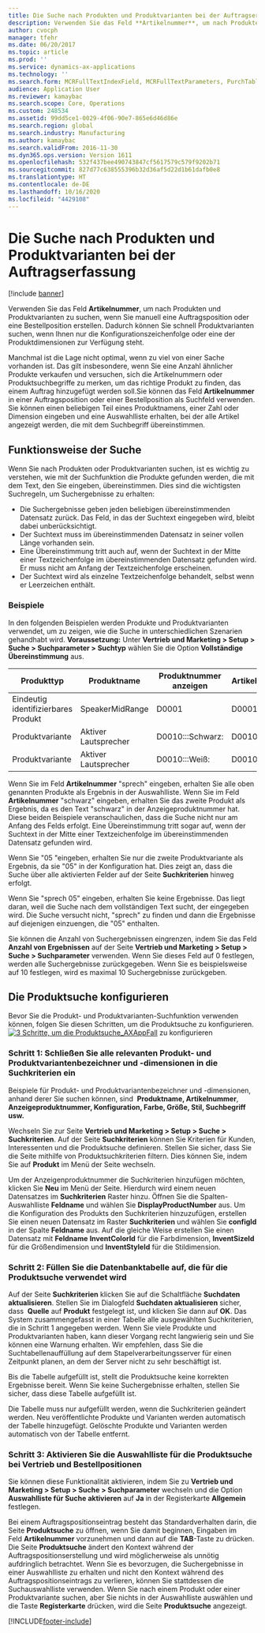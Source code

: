 ```yaml
---
title: Die Suche nach Produkten und Produktvarianten bei der Auftragserfassung
description: Verwenden Sie das Feld **Artikelnummer**, um nach Produkten und Produktvarianten zu suchen, wenn Sie manuell eine Auftragsposition oder eine Bestellposition erstellen. Dadurch können Sie schnell Produktvarianten suchen, wenn Ihnen nur die Konfigurationszeichenfolge oder eine der Produktdimensionen zur Verfügung steht.
author: cvocph
manager: tfehr
ms.date: 06/20/2017
ms.topic: article
ms.prod: ''
ms.service: dynamics-ax-applications
ms.technology: ''
ms.search.form: MCRFullTextIndexField, MCRFullTextParameters, PurchTable, PurchTablePart, SalesTable
audience: Application User
ms.reviewer: kamaybac
ms.search.scope: Core, Operations
ms.custom: 248534
ms.assetid: 99dd5ce1-0029-4f06-90e7-865e6d46d86e
ms.search.region: global
ms.search.industry: Manufacturing
ms.author: kamaybac
ms.search.validFrom: 2016-11-30
ms.dyn365.ops.version: Version 1611
ms.openlocfilehash: 532f437bee490743847cf5617579c579f9202b71
ms.sourcegitcommit: 827d77c638555396b32d36af5d22d1b61dafb0e8
ms.translationtype: HT
ms.contentlocale: de-DE
ms.lasthandoff: 10/16/2020
ms.locfileid: "4429108"
---
```

# <a name="search-for-products-and-product-variants-during-order-entry"></a>Die Suche nach Produkten und Produktvarianten bei der Auftragserfassung

[!include [banner](../includes/banner.md)]

Verwenden Sie das Feld **Artikelnummer**, um nach Produkten und Produktvarianten zu suchen, wenn Sie manuell eine Auftragsposition oder eine Bestellposition erstellen.  Dadurch können Sie schnell Produktvarianten suchen, wenn Ihnen nur die Konfigurationszeichenfolge oder eine der Produktdimensionen zur Verfügung steht.

Manchmal ist die Lage nicht optimal, wenn zu viel von einer Sache vorhanden ist. Das gilt insbesondere, wenn Sie eine Anzahl ähnlicher Produkte verkaufen und versuchen, sich die Artikelnummern oder Produktsuchbegriffe zu merken, um das richtige Produkt zu finden, das einem Auftrag hinzugefügt werden soll.Sie können das Feld **Artikelnummer** in einer Auftragsposition oder einer Bestellposition als Suchfeld verwenden. Sie können einen beliebigen Teil eines Produktnamens, einer Zahl oder Dimension eingeben und eine Auswahlliste erhalten, bei der alle Artikel angezeigt werden, die mit dem Suchbegriff übereinstimmen.

## <a name="how-searchworks"></a>Funktionsweise der Suche
Wenn Sie nach Produkten oder Produktvarianten suchen, ist es wichtig zu verstehen, wie mit der Suchfunktion die Produkte gefunden werden, die mit dem Text, den Sie eingeben, übereinstimmen. Dies sind die wichtigsten Suchregeln, um Suchergebnisse zu erhalten:

-   Die Suchergebnisse geben jeden beliebigen übereinstimmenden Datensatz zurück. Das Feld, in das der Suchtext eingegeben wird, bleibt dabei unberücksichtigt.
-   Der Suchtext muss im übereinstimmenden Datensatz in seiner vollen Länge vorhanden sein.
-   Eine Übereinstimmung tritt auch auf, wenn der Suchtext in der Mitte einer Textzeichenfolge im übereinstimmenden Datensatz gefunden wird. Er muss nicht am Anfang der Textzeichenfolge erscheinen.
-   Der Suchtext wird als einzelne Textzeichenfolge behandelt, selbst wenn er Leerzeichen enthält.

### <a name="examples"></a>Beispiele

In den folgenden Beispielen werden Produkte und Produktvarianten verwendet, um zu zeigen, wie die Suche in unterschiedlichen Szenarien gehandhabt wird. **Voraussetzung:** Unter **Vertrieb und Marketing &gt; Setup &gt; Suche &gt; Suchparameter &gt; Suchtyp** wählen Sie die Option **Vollständige Übereinstimmung** aus.

| Produkttyp     | Produktname    | Produktnummer anzeigen | Artikelnummer | Variante |
|------------------|-----------------|------------------------|-------------|---------------|
| Eindeutig identifizierbares Produkt | SpeakerMidRange | D0001                  | D0001       | N/Z            |
| Produktvariante  | Aktiver Lautsprecher  | D0010:::Schwarz:         | D0010       | 000005        |
| Produktvariante  | Aktiver Lautsprecher  | D0010:::Weiß:         | D0010       | Weiß         |

Wenn Sie im Feld **Artikelnummer** "sprech" eingeben, erhalten Sie alle oben genannten Produkte als Ergebnis in der Auswahlliste. Wenn Sie im Feld **Artikelnummer** "schwarz" eingeben, erhalten Sie das zweite Produkt als Ergebnis, da es den Text "schwarz" in der Anzeigeproduktnummer hat. Diese beiden Beispiele veranschaulichen, dass die Suche nicht nur am Anfang des Felds erfolgt. Eine Übereinstimmung tritt sogar auf, wenn der Suchtext in der Mitte einer Textzeichenfolge im übereinstimmenden Datensatz gefunden wird.  

Wenn Sie "05 "eingeben, erhalten Sie nur die zweite Produktvariante als Ergebnis, da sie "05" in der Konfiguration hat. Dies zeigt an, dass die Suche über alle aktivierten Felder auf der Seite **Suchkriterien** hinweg erfolgt.  

Wenn Sie "sprech 05" eingeben, erhalten Sie keine Ergebnisse. Das liegt daran, weil die Suche nach dem vollständigen Text sucht, der eingegeben wird. Die Suche versucht nicht, "sprech" zu finden und dann die Ergebnisse auf diejenigen einzuengen, die "05" enthalten.  

Sie können die Anzahl von Suchergebnissen eingrenzen, indem Sie das Feld **Anzahl von Ergebnissen** auf der Seite **Vertrieb und Marketing &gt; Setup &gt; Suche &gt; Suchparameter** verwenden. Wenn Sie dieses Feld auf 0 festlegen, werden alle Suchergebnisse zurückgegeben. Wenn Sie es beispielsweise auf 10 festlegen, wird es maximal 10 Suchergebnisse zurückgeben.

## <a name="configure-the-productsearch"></a>Die Produktsuche konfigurieren
Bevor Sie die Produkt- und Produktvarianten-Suchfunktion verwenden können, folgen Sie diesen Schritten, um die Produktsuche zu konfigurieren. [![3 Schritte, um die Produktsuche\_AXAppFall](./media/3-steps-to-configure-product-search_axappfall.png)](./media/3-steps-to-configure-product-search_axappfall.png) zu konfigurieren

### <a name="step-1include-all-the-relevant-product-and-product-variant-identifiers-and-dimensions-in-the-search-criteria"></a>Schritt 1: Schließen Sie alle relevanten Produkt- und Produktvariantenbezeichner und -dimensionen in die Suchkriterien ein

Beispiele für Produkt- und Produktvariantenbezeichner und -dimensionen, anhand derer Sie suchen können, sind  **Produktname, Artikelnummer**, **Anzeigeproduktnummer, Konfiguration, Farbe, Größe, Stil, Suchbegriff usw.**  

Wechseln Sie zur Seite **Vertrieb und Marketing &gt; Setup &gt; Suche &gt; Suchkriterien**. Auf der Seite **Suchkriterien** können Sie Kriterien für Kunden, Interessenten und die Produktsuche definieren. Stellen Sie sicher, dass Sie die Seite mithilfe von Produktsuchkriterien filtern. Dies können Sie, indem Sie auf **Produkt** im Menü der Seite wechseln.  

Um der Anzeigenproduktnummer die Suchkriterien hinzufügen möchten, klicken Sie **Neu** im Menü der Seite. Hierdurch wird einem neuen Datensatzes im **Suchkriterien** Raster hinzu. Öffnen Sie die Spalten-Auswahlliste **Feldname** und wählen Sie **DisplayProductNumber** aus. Um die Konfiguration des Produkts den Suchkriterien hinzuzufügen, erstellen Sie einen neuen Datensatz im Raster **Suchkriterien** und wählen Sie **configId** in der Spalte **Feldname** aus. Auf die gleiche Weise erstellen Sie einen Datensatz mit **Feldname** **InventColorId** für die Farbdimension, **InventSizeId** für die Größendimension und **InventStyleId** für die Stildimension.

### <a name="step-2-populate-the-database-table-that-is-used-for-product-search"></a>Schritt 2: Füllen Sie die Datenbanktabelle auf, die für die Produktsuche verwendet wird

Auf der Seite **Suchkriterien** klicken Sie auf die Schaltfläche **Suchdaten aktualisieren**. Stellen Sie im Dialogfeld **Suchdaten aktualisieren** sicher, dass  **Quelle** auf **Produkt** festgelegt ist, und klicken Sie dann auf **OK**. Das System zusammengefasst in einer Tabelle alle ausgewählten Suchkriterien, die in Schritt 1 angegeben werden. Wenn Sie viele Produkte und Produktvarianten haben, kann dieser Vorgang recht langwierig sein und Sie können eine Warnung erhalten. Wir empfehlen, dass Sie die Suchtabellenauffüllung auf dem Stapelverarbeitungsserver für einen Zeitpunkt planen, an dem der Server nicht zu sehr beschäftigt ist.  

Bis die Tabelle aufgefüllt ist, stellt die Produktsuche keine korrekten Ergebnisse bereit. Wenn Sie keine Suchergebnisse erhalten, stellen Sie sicher, dass diese Tabelle aufgefüllt ist.  

Die Tabelle muss nur aufgefüllt werden, wenn die Suchkriterien geändert werden. Neu veröffentlichte Produkte und Varianten werden automatisch der Tabelle hinzugefügt. Gelöschte Produkte und Varianten werden automatisch von der Tabelle entfernt.

### <a name="step-3-enable-the-lookup-for-product-search-on-sales-and-purchase-order-lines"></a>Schritt 3: Aktivieren Sie die Auswahlliste für die Produktsuche bei Vertrieb und Bestellpositionen

Sie können diese Funktionalität aktivieren, indem Sie zu **Vertrieb und Marketing &gt; Setup &gt; Suche &gt; Suchparameter** wechseln und die Option **Auswahlliste für Suche aktivieren** auf **Ja** in der Registerkarte **Allgemein** festlegen.  

Bei einem Auftragspositionseintrag besteht das Standardverhalten darin, die Seite **Produktsuche** zu öffnen, wenn Sie damit beginnen, Eingaben im Feld **Artikelnummer** vorzunehmen und dann auf die **TAB**-Taste zu drücken. Die Seite **Produktsuche** ändert den Kontext während der Auftragspositionserstellung und wird möglicherweise als unnötig aufdringlich betrachtet. Wenn Sie es bevorzugen, die Suchergebnisse in einer Auswahlliste zu erhalten und nicht den Kontext während des Auftragspositionseintrags zu verlieren, können Sie stattdessen die Suchauswahlliste verwenden. Wenn Sie nach einem Produkt oder einer Produktvariante suchen, aber Sie nichts in der Auswahlliste auswählen und die Taste **Registerkarte** drücken, wird die Seite **Produktsuche** angezeigt.





[!INCLUDE[footer-include](../../includes/footer-banner.md)]